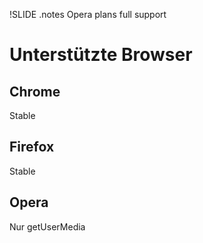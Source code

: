 !SLIDE
.notes Opera plans full support

# Unterstützte Browser
## Chrome
Stable

## Firefox
Stable

## Opera
Nur getUserMedia
